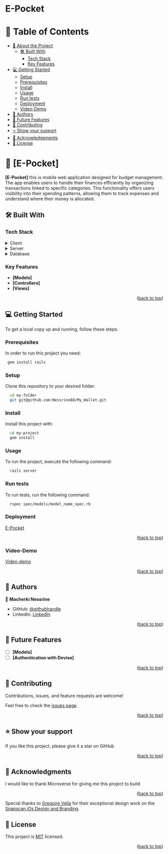 <h1>E-Pocket</h1>

<a name="readme-top"></a>

# 📗 Table of Contents

- [📖 About the Project](#about-project)
  - [🛠 Built With](#built-with)
    - [Tech Stack](#tech-stack)
    - [Key Features](#key-features)
- [💻 Getting Started](#getting-started)
  - [Setup](#setup)
  - [Prerequisites](#prerequisites)
  - [Install](#install)
  - [Usage](#usage)
  - [Run tests](#run-tests)
  - [Deployment](#triangular_flag_on_post-deployment)
  - [Video-Demo](Video-Demo)
- [👥 Authors](#authors)
- [🔭 Future Features](#future-features)
- [🤝 Contributing](#contributing)
- [⭐️ Show your support](#support)
- [🙏 Acknowledgements](#acknowledgements)
- [📝 License](#license)

# 📖 [E-Pocket] <a name="about-project"></a>

**[E-Pocket]**
 this is mobile web application designed for budget management. The app enables users to handle their finances efficiently by organizing transactions linked to specific categories. This functionality offers users visibility into their spending patterns, allowing them to track expenses and understand where their money is allocated.

## 🛠 Built With <a name="built-with"></a>

### Tech Stack <a name="tech-stack"></a>

<details>
  <summary>Client</summary>
  <ul>
    <li><a href="https://developer.mozilla.org/en-US/docs/Web/HTML">HTML</a></li>
     <li><a href="https://developer.mozilla.org/en-US/docs/Web/css">CSS</a></li>
  </ul>
</details>

<details>
  <summary>Server</summary>
  <ul>
    <li><a href="https://guides.rubyonrails.org/">Rails</a></li>
  </ul>
</details>

<details>
<summary>Database</summary>
  <ul>
    <li><a href="https://www.postgresql.org/">PostgreSQL</a></li>
  </ul>
</details>

### Key Features <a name="key-features"></a>

- **[Models]**
- **[Controllers]**
- **[Views]**

<p align="right">(<a href="#readme-top">back to top</a>)</p>

## 💻 Getting Started <a name="getting-started"></a>

To get a local copy up and running, follow these steps.

### Prerequisites

In order to run this project you need:

```sh
 gem install rails
```

### Setup

Clone this repository to your desired folder:

```sh
  cd my-folder
  git git@github.com:Nessrine88/My_Wallet.git
```

### Install

Install this project with:

```sh
  cd my-project
  gem install
```

### Usage

To run the project, execute the following command:

```sh
  rails server
```

### Run tests

To run tests, run the following command:

```sh
  rspec spec/models/model_name_spec.rb
```

### Deployment

[E-Pocket](https://my-budget-ror-app.onrender.com/users/sign_up)
<!--
Example:

```sh

```
 -->
 <p align="right">(<a href="#readme-top">back to top</a>)</p>
 
### Video-Demo
 [Video-demo](https://www.loom.com/share/e67f9382573c4a8598f847a466b48427?sid=73011810-c223-4ec1-ba88-1d95342874b5)

<p align="right">(<a href="#readme-top">back to top</a>)</p>

<!-- AUTHORS -->

## 👥 Authors <a name="authors"></a>

👤 **Macherki Nessrine**

- GitHub: [@githubhandle](https://github.com/Nessrine88)
- LinkedIn: [LinkedIn](https://www.linkedin.com/in/nessrine-macherki-86959196/)

<p align="right">(<a href="#readme-top">back to top</a>)</p>

<!-- FUTURE FEATURES -->

## 🔭 Future Features <a name="future-features"></a>

- [ ] **[Models]**
- [ ] **[Authentication with Devise]**

<p align="right">(<a href="#readme-top">back to top</a>)</p>

<!-- CONTRIBUTING -->

## 🤝 Contributing <a name="contributing"></a>

Contributions, issues, and feature requests are welcome!

Feel free to check the [issues page](https://github.com/Nessrine88/My_Wallet/issues).

<p align="right">(<a href="#readme-top">back to top</a>)</p>

## ⭐️ Show your support <a name="support"></a>

If you like this project, please give it a star on GitHub

<p align="right">(<a href="#readme-top">back to top</a>)</p>

## 🙏 Acknowledgments <a name="acknowledgements"></a>

I would like to thank Microverse for giving me this project to build

<p align="right">(<a href="#readme-top">back to top</a>)</p>

<!-- LICENSE -->
Special thanks to [Gregoire Vella](https://www.behance.net/gregoirevella) for their exceptional design work on the [Snapscan iOs Design and Branding](https://www.behance.net/gallery/19759151/Snapscan-iOs-design-and-branding?tracking_source=).
## 📝 License <a name="license"></a>

This project is [MIT](./LICENSE.md) licensed.

<p align="right">(<a href="#readme-top">back to top</a>)</p>
